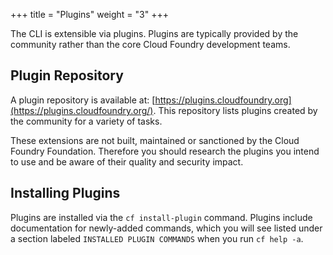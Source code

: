 +++
title = "Plugins"
weight = "3"
+++

The CLI is extensible via plugins. Plugins are typically provided by the community rather than the core Cloud Foundry development teams.

## Plugin Repository

A plugin repository is available at: [https://plugins.cloudfoundry.org](https://plugins.cloudfoundry.org/). This repository lists plugins created by the community for a variety of tasks. 

These extensions are not built, maintained or sanctioned by the Cloud Foundry Foundation. Therefore you should research the plugins you intend to use and be aware of their quality and security impact.

## Installing Plugins

Plugins are installed via the `cf install-plugin` command. Plugins include documentation for newly-added commands, which you will see listed under a section labeled `INSTALLED PLUGIN COMMANDS` when you run `cf help -a`.
